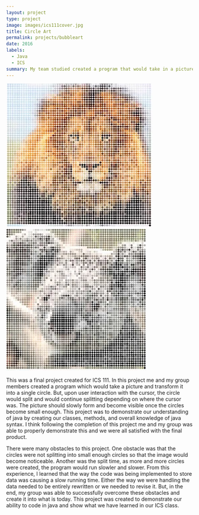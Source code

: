 ```yaml
---
layout: project
type: project
image: images/ics111cover.jpg
title: Circle Art
permalink: projects/bubbleart
date: 2016
labels:
  - Java
  - ICS
summary: My team studied created a program that would take in a picture and transform it into a circle where it would ultimatly revil the picture in the end after multiple splits of the circle. 
---
```


<img class="ui top aligned medium image" src="../images/ics111lion.jpg">
<img class="ui top aligned medium image" src="../images/ics111koala.jpg">


This was a final project created for ICS 111. In this project me and my group members created a program which would take a picture and transform it into a single circle. But, upon user interaction with the cursor, the circle would split and would continue splitting depending on where the cursor was. The picture should slowly form and become visible once the circles become small enough. This project was to demonstrate our understanding of java by creating our classes, methods, and overall knowledge of java syntax. I think following the completion of this project me and my group was able to properly demonstrate this and we were all satisfied with the final product.

There were many obstacles to this project. One obstacle was that the circles were not splitting into small enough circles so that the image would become noticeable. Another was the split time, as more and more circles were created, the program would run slowler and slower. From this experience, I learned that the way the code was being implemented to store data was causing a slow running time. Either the way we were handling the data needed to be entirely rewritten or we needed to revise it. But, in the end, my group was able to successfully overcome these obstacles and create it into what is today. This project was created to demonstrate our ability to code in java and show what we have learned in our ICS class. 

